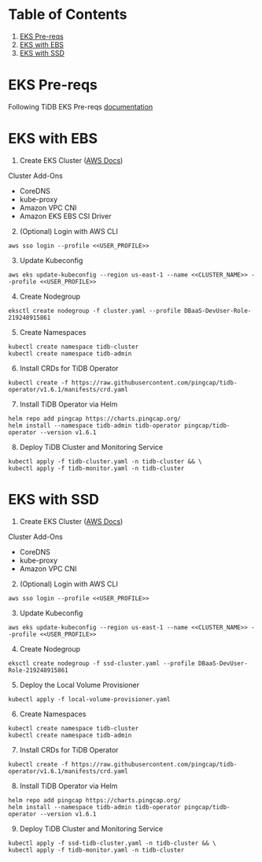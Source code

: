 # Table of Contents
1. [EKS Pre-reqs](#eks-pre-reqs)
2. [EKS with EBS](#eks-with-ebs)
3. [EKS with SSD](#eks-with-ssd)



# EKS Pre-reqs

Following TiDB EKS Pre-reqs [documentation](https://docs.pingcap.com/tidb-in-kubernetes/stable/deploy-on-aws-eks/#prerequisites)

# EKS with EBS

1. Create EKS Cluster ([AWS Docs](https://docs.aws.amazon.com/eks/latest/userguide/create-cluster.html))

Cluster Add-Ons
* CoreDNS
* kube-proxy
* Amazon VPC CNI
* Amazon EKS EBS CSI Driver

2. (Optional) Login with AWS CLI

```
aws sso login --profile <<USER_PROFILE>>
```

3. Update Kubeconfig

```
aws eks update-kubeconfig --region us-east-1 --name <<CLUSTER_NAME>> --profile <<USER_PROFILE>>
```

4. Create Nodegroup

```
eksctl create nodegroup -f cluster.yaml --profile DBaaS-DevUser-Role-219248915861
```

5. Create Namespaces

```
kubectl create namespace tidb-cluster
kubectl create namespace tidb-admin
```

6. Install CRDs for TiDB Operator

```
kubectl create -f https://raw.githubusercontent.com/pingcap/tidb-operator/v1.6.1/manifests/crd.yaml
```

7. Install TiDB Operator via Helm

```
helm repo add pingcap https://charts.pingcap.org/
helm install --namespace tidb-admin tidb-operator pingcap/tidb-operator --version v1.6.1
```

8. Deploy TiDB Cluster and Monitoring Service

```
kubectl apply -f tidb-cluster.yaml -n tidb-cluster && \
kubectl apply -f tidb-monitor.yaml -n tidb-cluster
```

# EKS with SSD

1. Create EKS Cluster ([AWS Docs](https://docs.aws.amazon.com/eks/latest/userguide/create-cluster.html))

Cluster Add-Ons
* CoreDNS
* kube-proxy
* Amazon VPC CNI

2. (Optional) Login with AWS CLI

```
aws sso login --profile <<USER_PROFILE>>
```

3. Update Kubeconfig

```
aws eks update-kubeconfig --region us-east-1 --name <<CLUSTER_NAME>> --profile <<USER_PROFILE>>
```

4. Create Nodegroup

```
eksctl create nodegroup -f ssd-cluster.yaml --profile DBaaS-DevUser-Role-219248915861
```

5. Deploy the Local Volume Provisioner

```
kubectl apply -f local-volume-provisioner.yaml
```

6. Create Namespaces

```
kubectl create namespace tidb-cluster
kubectl create namespace tidb-admin
```

7. Install CRDs for TiDB Operator

```
kubectl create -f https://raw.githubusercontent.com/pingcap/tidb-operator/v1.6.1/manifests/crd.yaml
```

8. Install TiDB Operator via Helm

```
helm repo add pingcap https://charts.pingcap.org/
helm install --namespace tidb-admin tidb-operator pingcap/tidb-operator --version v1.6.1
```

9. Deploy TiDB Cluster and Monitoring Service

```
kubectl apply -f ssd-tidb-cluster.yaml -n tidb-cluster && \
kubectl apply -f tidb-monitor.yaml -n tidb-cluster
```
